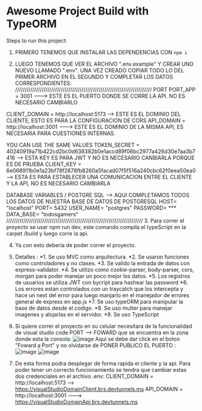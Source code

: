 # Awesome Project Build with TypeORM

Steps to run this project:

1. PRIMERO TENEMOS QUE INSTALAR LAS DEPENDENCIAS CON  `npm i`

2. LUEGO TENEMOS QUE VER EL ARCHIVO ".env.example" Y CREAR UNO NUEVO LLAMADO ".env". UNA VEZ CREADO COPIAR TODO LO DEL PRIMER ARCHIVO EN EL SEGUNDO Y COMPLETAR LOS DATOS CORRESPONDIENTES:
 ////////////////////////////////////////////////////////////////////////
 PORT 
PORT_APP = 3001 ---> ESTE ES EL PUERTO DONDE SE CORRE LA API. NO ES NECESARIO CAMBIARLO

CLIENT_DOMAIN = http://localhost:5173 --> ESTE ES EL DOMINIO DEL CLIENTE, ESTO ES PARA LA CONFIGURACION DE CORS
API_DOMAIN = http://localhost:3001  ---> ESTE ES EL DOMINIO DE LA MISMA API, ES NECESARIA PARA CUESTIONES INTERNAS.

 YOU CAN USE THE SAME VALUES
TOKEN_SECRET = 40240919a71b422cd2bc0d638382b0e1accd89f06bc2977a426d30e7aa3b7416 --> ESTA  KEY ES PARA JWT Y NO ES NECESARIO CANBIARLA PORQUE ES DE PRUEBA
CLIENT_KEY = 6e068911b0e1a23bf78f2878fb8260a5facad07f5f516a240cbc62f0eea50ea0 --> ESTA ES PARA ESTABLECER UNA COMUNICACION ENTRE EL CLIENTE Y LA API, NO ES NECESARIO CAMBIARLA

 DATABASE VARIABLES / POSTGRE SQL  --> AQUI COMPLETAMOS TODOS LOS DATOS DE NUESTRA BASE DE DATOS DE POSTGRESQL
HOST= "localhost"
PORT= 5432
USER_NAME= "postgres"
PASSWORD= ***
DATA_BASE= "todosgamers"
////////////////////////////////////////////////////////////////////////
3. Para correr el proyecto se usar npm run dev, este comando compila el typeScript en la carpet /build y luego corre la api. 

4. Ya con esto deberia de poder correr el proyecto.

5. Detalles :
*1. Se uso MVC como arquitectura.
*2. Se usaron funciones como controladores y no clases.
*3. Se valido la entrada de datos con express-validator.
*4. Se utilizo como cookie-parser, body-parser, cors, morgan para poder manejar un poco mejor los datos.
*5. Los registros  de usuarios se utiliza JWT con bycript para hashear las password
*6. Los errores estan controlados con un traycatch que los intercepta y hace un next del error para luego manjarlo en el manejador de errores general de express en app.js
*7. Se uso typeORM para manipular la base de datos desde el codigo.
*8. Se uso multer para manejar imagenes y alojarlas en el servidor.
*9. Se uso TypeScript

6. Si quiere correr el proyecto en su celular necesitara de la funcionalidad de visual studio code PORT --> FOWARD que se encuentra en la zona donde esta la consola:
![image](https://github.com/user-attachments/assets/d118f7cd-65b8-4d3c-83c6-d80795edf50e)
Aqui se debe dar click en el boton "Foward a Port" y no olvidarse de PONER PUBLICO EL PUERTO :
![image](https://github.com/user-attachments/assets/1473cc31-05da-4c7c-be8f-5a686dc7cd64)
![image](https://github.com/user-attachments/assets/adb63f21-ef90-43db-bd38-a04c34511ba7)

7. De esta forma podra desplegar de forma rapida el cliente y la api. Para poder tener un correcto funcionamiento se tendra que cambiar estas dos credenciales en el archivo .env:
CLIENT_DOMAIN = http://localhost:5173 --> https://visualStudioDomainClient.brs.devtunnels.ms
API_DOMAIN = http://localhost:3001  ---> https://visualStudioDomainApi.brs.devtunnels.ms



